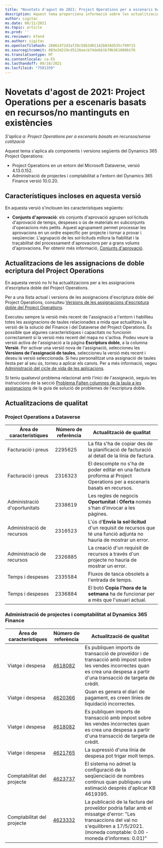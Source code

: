 ```yaml
---
title: "Novetats d'agost de 2021: Project Operations per a escenaris basats en recursos/no mantinguts en existències"
description: Aquest tema proporciona informació sobre les actualitzacions de qualitat disponibles a la versió d'agost de 2021 del Project Operations per a escenaris basats en recursos/no mantinguts en existències.
author: sigitac
ms.date: 08/11/2021
ms.topic: article
ms.prod: ''
ms.reviewer: kfend
ms.author: sigitac
ms.openlocfilehash: 26861472d3af20c58b3d01142b834d535cf99715
ms.sourcegitcommit: 083e3d219cd5126eecb74debb1b70b361680b1f6
ms.translationtype: HT
ms.contentlocale: ca-ES
ms.lasthandoff: 09/18/2021
ms.locfileid: "7501359"
---
```

# <a name="whats-new-august-2021---project-operations-for-resourcenon-stocked-based-scenarios"></a>Novetats d'agost de 2021: Project Operations per a escenaris basats en recursos/no mantinguts en existències

*S'aplica a: Project Operations per a escenaris basats en recursos/sense cotització*

Aquest tema s'aplica als components i versions següents del Dynamics 365 Project Operations:

   - Project Operations en un entorn del Microsoft Dataverse, versió 4.13.0.152.
   - Administració de projectes i comptabilitat a l'entorn del Dynamics 365 Finance versió 10.0.20.

## <a name="features-included-in-this-release"></a>Característiques incloses en aquesta versió

En aquesta versió s'inclouen les característiques següents:

- **Conjunts d'aprovació**: els conjunts d'aprovació agrupen sol·licituds d'aprovació de temps, despeses o ús de materials en subconjunts d'operacions més petits. Aquest agrupament permet processar les aprovacions en un ordre específic per projecte i tornar a provar i seqüenciar. L'agrupació de les sol·licituds millora la fiabilitat i la traçabilitat del processament d'aprovacions per a grans volums d'aprovacions. Per obtenir més informació, [Conjunts d'aprovació](../approvals/approval-sets.md).

## <a name="project-operations-dual-write-maps-updates"></a>Actualitzacions de les assignacions de doble ecriptura del Project Operations

En aquesta versió no hi ha actualitzacions per a les assignacions d'escriptura doble del Project Operations.

Per a una llista actual i versions de les assignacions d'escriptura doble del Project Operations, consulteu [Versions de les assignacions d'escriptura doble del Project Operations](../environment/resource-dual-write-maps.md).

Executeu sempre la versió més recent de l'assignació a l'entorn i habiliteu totes les assignacions de taules relacionades a mida que actualitzeu la versió de la solució del Finance i del Dataverse del Project Operations. És possible que algunes característiques i capacitats no funcionin correctament si la versió més recent del mapa no s'activa. Podeu veure la versió activa de l'assignació a la pàgina **Escriptura doble**, a la columna **Versió**. Per activar una versió nova de l'assignació, seleccioneu les **Versions de l’assignació de taules**, seleccioneu la versió més recent i deseu la versió seleccionada. Si heu personalitzat una assignació de taules llesta per al seu ús, torneu a aplicar els canvis. Per a més informació, vegeu [Administració del cicle de vida de les aplicacions](/dynamics365/fin-ops-core/dev-itpro/data-entities/dual-write/app-lifecycle-management).

Si teniu qualsevol problema relacionat amb l'inici de l'assignació, seguiu les instruccions de la secció [Problema Falten columnes de la taula a les assignacions](/dynamics365/fin-ops-core/dev-itpro/data-entities/dual-write/dual-write-troubleshooting-finops-upgrades#missing-table-columns-issue-on-maps) de la guia de solució de problemes de l'escriptura doble.

## <a name="quality-updates"></a>Actualitzacions de qualitat

### <a name="project-operations-on-dataverse"></a>Project Operations a Dataverse

| **Àrea de característiques** | **Número de referència** | **Actualització de qualitat** |
| --- | --- | --- |
| Facturació i preus | 2295625 | La fita s'ha de copiar des de la planificació de facturació al detall de la línia de factura. |
| Facturació i preus | 2316323 | El descompte no s'ha de poder editar en una factura proforma al Project Operations per a escenaris basats en recursos. |
|   Administració d'oportunitats | 2338619 | Les regles de negocis **Oportunitat** i **Oferta** només s'han d'invocar a les pàgines. |
| Administració de recursos | 2316523 | L'ús d'**Envia la sol·licitud** d'un requisit de recursos que té una funció adjunta no hauria de mostrar un error. |
| Administració de recursos | 2326885 | La creació d'un requisit de recursos a través d'un projecte no hauria de mostrar un error. |
| Temps i despeses | 2335584 | Fluxos de tasca obsolets a l'entrada de temps. |
| Temps i despeses | 2336884 | El botó **Copia l'hora de la setmana** ha de funcionar per a més que l'usuari actual. |


### <a name="project-management-and-accounting-on-dynamics-365-finance"></a>Administració de projectes i comptabilitat al Dynamics 365 Finance

| Àrea de característiques | Número de referència | Actualització de qualitat |
| --- | --- | --- |
| Viatge i despesa | [4618082](https://fix.lcs.dynamics.com/Issue/Details?kb=4618082&amp;bugId=583101&amp;dbType=3&amp;qc=9c85ac8ca1e5e9cd07fac9e9aa2cb0914724e28b86ad3339dacf7741f554c605) | Es publiquen imports de transacció de proveïdor i de transacció amb impost sobre les vendes incorrectes quan es crea una despesa a partir d'una transacció de targeta de crèdit. |
| Viatge i despesa | [4620366](https://fix.lcs.dynamics.com/Issue/Details?kb=4620366&amp;bugId=579485&amp;dbType=3&amp;qc=e864789bd95505ea624c537d585bf113c2de60b97c88439d44693dbd85aa8e92) | Quan es genera el diari de pagament, es creen línies de liquidació incorrectes. |
| Viatge i despesa | [4618082](https://fix.lcs.dynamics.com/Issue/Details?kb=4618082&amp;bugId=583101&amp;dbType=3&amp;qc=9c85ac8ca1e5e9cd07fac9e9aa2cb0914724e28b86ad3339dacf7741f554c605) | Es publiquen imports de transacció amb impost sobre les vendes incorrectes quan es crea una despesa a partir d'una transacció de targeta de crèdit. |
| Viatge i despesa | [4621765](https://fix.lcs.dynamics.com/Issue/Details?kb=4621765&amp;bugId=587306&amp;dbType=3&amp;qc=6fbfad0123d4e95eaf8d5a5a2f6c354577c991b7905c852ab02d1f94e728a876) | La supressió d'una línia de despesa pot trigar molt temps. |
| Comptabilitat del projecte | [4623737](https://fix.lcs.dynamics.com/Issue/Details?kb=4623737&amp;bugId=598109&amp;dbType=3&amp;qc=4101fc5865201e21815299f2ff11ae46d5d5370510868df86c25ee09a8ca1a0c) | El sistema no admet la configuració de la seqüenciació de nombres continus quan publiqueu una estimació després d'aplicar KB 4619395. |
| Comptabilitat del projecte | [4623332](https://fix.lcs.dynamics.com/Issue/Details?kb=4623332&amp;bugId=586034&amp;dbType=3&amp;qc=2f64bb1977c4a9c9dd2ce9de7e72230b86eca14b6295c5bbfb614ea97ad81caf) | La publicació de la factura del proveïdor podria fallar amb el missatge d'error: "Les transaccions del val no s'equilibren a 17/5/2021. (moneda comptable: 0.00 - moneda d'informes: 0.01)" |
